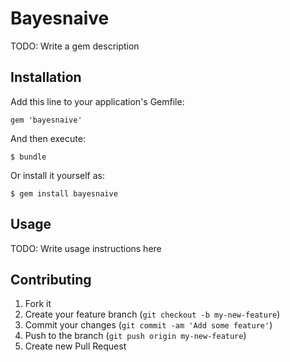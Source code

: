 # Bayesnaive

TODO: Write a gem description

## Installation

Add this line to your application's Gemfile:

    gem 'bayesnaive'

And then execute:

    $ bundle

Or install it yourself as:

    $ gem install bayesnaive

## Usage

TODO: Write usage instructions here

## Contributing

1. Fork it
2. Create your feature branch (`git checkout -b my-new-feature`)
3. Commit your changes (`git commit -am 'Add some feature'`)
4. Push to the branch (`git push origin my-new-feature`)
5. Create new Pull Request
